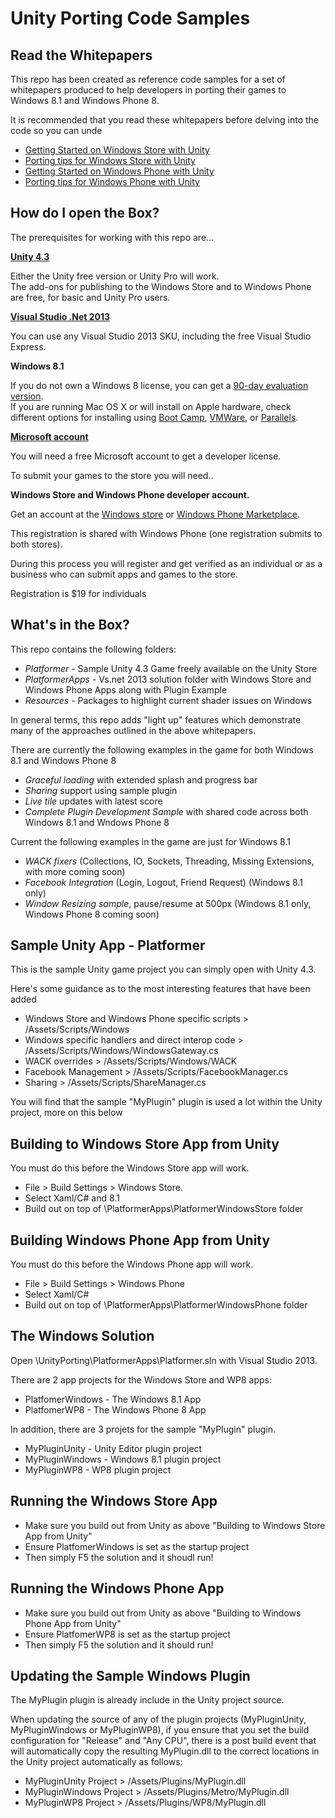 # Unity Porting Code Samples

## Read the Whitepapers

This repo has been created as reference code samples for a set of whitepapers produced to help developers in 
porting their games to Windows 8.1 and Windows Phone 8.

It is recommended that you read these whitepapers before delving into the code so you can unde

- [Getting Started on Windows Store with Unity](http://aka.ms/unityWinStoreStart)
- [Porting tips for Windows Store with Unity](http://aka.ms/unityWinStoreTips)
- [Getting Started on Windows Phone with Unity](http://aka.ms/unitywpstart)
- [Porting tips for Windows Phone with Unity](http://aka.ms/unityWPTips)

## How do I open the Box?

The prerequisites for working with this repo are...

**[Unity 4.3](http://unity3d.com/unity/download)**

Either the Unity free version or Unity Pro will work.  
The add-ons for publishing to the Windows Store and to Windows Phone are free, for basic and Unity Pro users. 

**[Visual Studio .Net 2013](http://www.microsoft.com/visualstudio/eng/downloads)**

You can use any Visual Studio 2013 SKU, including the free Visual Studio Express.   

**Windows 8.1**

If you do not own a Windows 8 license, you can get a [90-day evaluation version](http://msdn.microsoft.com/en-US/evalcenter/jj554510.aspx?wt.mc_id=MEC_132_1_4).  
If you are running Mac OS X or will install on Apple hardware, 
check different options for installing using [Boot Camp](http://msdn.microsoft.com/en-us/library/windows/apps/jj945423.aspx), [VMWare](http://msdn.microsoft.com/en-us/library/windows/apps/jj945426.aspx), or [Parallels](http://msdn.microsoft.com/en-us/library/windows/apps/jj945424.aspx).   

**[Microsoft account](http://signup.live.com/)**

You will need a free Microsoft account to get a developer license.  

To submit your games to the store you will need..

**Windows Store and Windows Phone developer account.**

Get an account at the [Windows store](http://dev.windows.com) or [Windows Phone Marketplace](http://dev.windowsphone.com). 

This registration is shared with Windows Phone (one registration submits to both stores). 

During this process you will register and get verified as an individual or as a business who can submit apps and games to the store.  

Registration is $19 for individuals

## What's in the Box?

This repo contains the following folders:

-  *Platformer* - Sample Unity 4.3 Game freely available on the Unity Store
-  *PlatformerApps* - Vs.net 2013 solution folder with Windows Store and Windows Phone Apps along with Plugin Example
-  *Resources* -  Packages to highlight current shader issues on Windows

In general terms, this repo adds "light up" features which demonstrate many of the approaches outlined in the above 
whitepapers. 

There are currently the following examples in the game for both Windows 8.1 and Windows Phone 8

- *Graceful loading* with extended splash and progress bar
- *Sharing* support using sample plugin
- *Live tile* updates with latest score
- *Complete Plugin Development Sample* with shared code across both Windows 8.1 and Wndows Phone 8

Current the following examples in the game are just for Windows 8.1

- *WACK fixers* (Collections, IO, Sockets, Threading, Missing Extensions, with more coming soon)
- *Facebook Integration* (Login, Logout, Friend Request) (Windows 8.1 only)
- *Window Resizing sample*, pause/resume at 500px (Windows 8.1 only, Windows Phone 8 coming soon)

## Sample Unity App - Platformer

This is the sample Unity game project you can simply open with Unity 4.3.

Here's some guidance as to the most interesting features that have been added

- Windows Store and Windows Phone specific scripts > /Assets/Scripts/Windows
- Windows specific handlers and direct interop code > /Assets/Scripts/Windows/WindowsGateway.cs
- WACK overrides > /Assets/Scripts/Windows/WACK
- Facebook Management > /Assets/Scripts/FacebookManager.cs
- Sharing > /Assets/Scripts/ShareManager.cs

You will find that the sample "MyPlugin" plugin is used a lot within the Unity project, more on this below

## Building to Windows Store App from Unity

You must do this before the Windows Store app will work.

- File > Build Settings > Windows Store. 
- Select Xaml/C# and 8.1
- Build out on top of \PlatformerApps\PlatformerWindowsStore folder

## Building Windows Phone App from Unity

You must do this before the Windows Phone app will work.

- File > Build Settings > Windows Phone
- Select Xaml/C# 
- Build out on top of \PlatformerApps\PlatformerWindowsPhone folder

## The Windows Solution

Open \UnityPorting\PlatformerApps\Platformer.sln with Visual Studio 2013. 

There are 2 app projects for the Windows Store and WP8 apps:

- PlatfomerWindows - The Windows 8.1 App
- PlatfomerWP8 - The Windows Phone 8 App
 
In addition, there are 3 projets for the sample "MyPlugin" plugin.

- MyPluginUnity - Unity Editor plugin project
- MyPluginWindows - Windows 8.1 plugin project
- MyPluginWP8 - WP8 plugin project

## Running the Windows Store App

- Make sure you build out from Unity as above "Building to Windows Store App from Unity"
- Ensure PlatfomerWindows is set as the startup project
- Then simply F5 the solution and it shoudl run!

## Running the Windows Phone App

- Make sure you build out from Unity as above "Building to Windows Phone App from Unity"
- Ensure PlatfomerWP8 is set as the startup project
- Then simply F5 the solution and it should run!

## Updating the Sample Windows Plugin

The MyPlugin plugin is already include in the Unity project source. 

When updating the source of any of the plugin projects (MyPluginUnity, MyPluginWindows or MyPluginWP8), if you ensure 
that you set the build configuration for "Release" and "Any CPU", there is a post build event that will automatically 
copy the resulting MyPlugin.dll to the correct locations in the Unity project automatically as follows:

- MyPluginUnity Project > /Assets/Plugins/MyPlugin.dll 
- MyPluginWindows Project > /Assets/Plugins/Metro/MyPlugin.dll
- MyPluginWP8 Project > /Assets/Plugins/WP8/MyPlugin.dll



